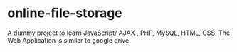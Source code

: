 # online-file-storage
A dummy project to learn JavaScript/ AJAX , PHP, MySQL, HTML, CSS. The Web Application is similar to google drive.
